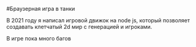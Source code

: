#Браузерная игра в танки

В 2021 году я написал игровой движок на node js, который позволяет создавать клетчатый 2d мир c генерацией и игроками.

В игре пока много багов
